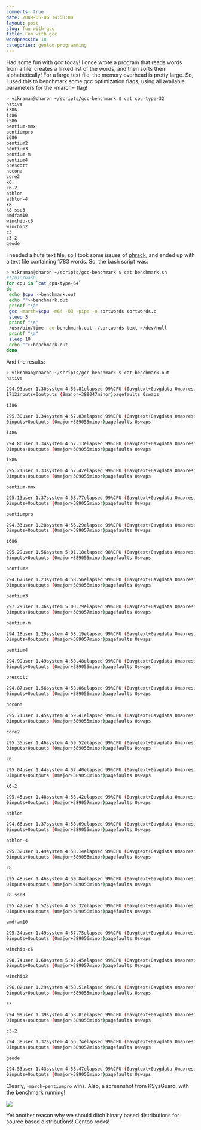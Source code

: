 ```yaml
---
comments: true
date: 2009-06-06 14:58:00
layout: post
slug: fun-with-gcc
title: Fun with gcc
wordpressid: 18
categories: gentoo,programming
---
```


Had some fun with gcc today! I once wrote a program that reads words from a file, creates a linked list of the words, and then sorts them alphabetically! For a large text file, the memory overhead is pretty large. So, I used this to benchmark some gcc optimization flags, using all available parameters for the -march= flag!

```bash
> vikraman@charon ~/scripts/gcc-benchmark $ cat cpu-type-32
native
i386
i486
i586
pentium-mmx
pentiumpro
i686
pentium2
pentium3
pentium-m
pentium4
prescott
nocona
core2
k6
k6-2
athlon
athlon-4
k8
k8-sse3
amdfam10
winchip-c6
winchip2
c3
c3-2
geode
```

I needed a hufe text file, so I took some issues of [phrack](http://www.phrack.com), and ended up with a text file containing 1783 words. So, the bash script was:

```bash
> vikraman@charon ~/scripts/gcc-benchmark $ cat benchmark.sh
#!/bin/bash
for cpu in `cat cpu-type-64`
do
 echo $cpu >>benchmark.out
 echo "">>benchmark.out
 printf "\a"
 gcc -march=$cpu -m64 -O3 -pipe -o sortwords sortwords.c
 sleep 3
 printf "\a"
 /usr/bin/time -ao benchmark.out ./sortwords text >/dev/null
 printf "\a"
 sleep 10
 echo "">>benchmark.out
done
```
And the results:


```bash
> vikraman@charon ~/scripts/gcc-benchmark $ cat benchmark.out
native

294.93user 1.30system 4:56.81elapsed 99%CPU (0avgtext+0avgdata 0maxresident)k
1712inputs+0outputs (9major+389047minor)pagefaults 0swaps

i386

295.30user 1.34system 4:57.03elapsed 99%CPU (0avgtext+0avgdata 0maxresident)k
0inputs+0outputs (0major+389055minor)pagefaults 0swaps

i486

294.86user 1.34system 4:57.13elapsed 99%CPU (0avgtext+0avgdata 0maxresident)k
0inputs+0outputs (0major+389055minor)pagefaults 0swaps

i586

295.21user 1.33system 4:57.42elapsed 99%CPU (0avgtext+0avgdata 0maxresident)k
0inputs+0outputs (0major+389055minor)pagefaults 0swaps

pentium-mmx

295.13user 1.37system 4:58.77elapsed 99%CPU (0avgtext+0avgdata 0maxresident)k
0inputs+0outputs (0major+389055minor)pagefaults 0swaps

pentiumpro

294.33user 1.28system 4:56.29elapsed 99%CPU (0avgtext+0avgdata 0maxresident)k
0inputs+0outputs (0major+389057minor)pagefaults 0swaps

i686

295.29user 1.56system 5:01.18elapsed 98%CPU (0avgtext+0avgdata 0maxresident)k
0inputs+0outputs (0major+389055minor)pagefaults 0swaps

pentium2

294.67user 1.23system 4:58.56elapsed 99%CPU (0avgtext+0avgdata 0maxresident)k
0inputs+0outputs (0major+389056minor)pagefaults 0swaps

pentium3

297.29user 1.36system 5:00.79elapsed 99%CPU (0avgtext+0avgdata 0maxresident)k
0inputs+0outputs (0major+389057minor)pagefaults 0swaps

pentium-m

294.18user 1.29system 4:58.19elapsed 99%CPU (0avgtext+0avgdata 0maxresident)k
0inputs+0outputs (0major+389057minor)pagefaults 0swaps

pentium4

294.99user 1.49system 4:58.48elapsed 99%CPU (0avgtext+0avgdata 0maxresident)k
0inputs+0outputs (0major+389055minor)pagefaults 0swaps

prescott

294.87user 1.56system 4:58.06elapsed 99%CPU (0avgtext+0avgdata 0maxresident)k
0inputs+0outputs (0major+389056minor)pagefaults 0swaps

nocona

295.71user 1.45system 4:59.41elapsed 99%CPU (0avgtext+0avgdata 0maxresident)k
0inputs+0outputs (0major+389055minor)pagefaults 0swaps

core2

295.35user 1.46system 4:59.52elapsed 99%CPU (0avgtext+0avgdata 0maxresident)k
0inputs+0outputs (0major+389056minor)pagefaults 0swaps

k6

295.04user 1.44system 4:57.40elapsed 99%CPU (0avgtext+0avgdata 0maxresident)k
0inputs+0outputs (0major+389056minor)pagefaults 0swaps

k6-2

295.45user 1.48system 4:58.42elapsed 99%CPU (0avgtext+0avgdata 0maxresident)k
0inputs+0outputs (0major+389057minor)pagefaults 0swaps

athlon

294.66user 1.37system 4:58.69elapsed 99%CPU (0avgtext+0avgdata 0maxresident)k
0inputs+0outputs (0major+389055minor)pagefaults 0swaps

athlon-4

295.32user 1.49system 4:58.14elapsed 99%CPU (0avgtext+0avgdata 0maxresident)k
0inputs+0outputs (0major+389056minor)pagefaults 0swaps

k8

295.48user 1.46system 4:59.84elapsed 99%CPU (0avgtext+0avgdata 0maxresident)k
0inputs+0outputs (0major+389056minor)pagefaults 0swaps

k8-sse3

295.42user 1.52system 4:58.32elapsed 99%CPU (0avgtext+0avgdata 0maxresident)k
0inputs+0outputs (0major+389056minor)pagefaults 0swaps

amdfam10

295.34user 1.49system 4:57.75elapsed 99%CPU (0avgtext+0avgdata 0maxresident)k
0inputs+0outputs (0major+389056minor)pagefaults 0swaps

winchip-c6

298.74user 1.60system 5:02.45elapsed 99%CPU (0avgtext+0avgdata 0maxresident)k
0inputs+0outputs (0major+389057minor)pagefaults 0swaps

winchip2

296.82user 1.29system 4:58.51elapsed 99%CPU (0avgtext+0avgdata 0maxresident)k
0inputs+0outputs (0major+389055minor)pagefaults 0swaps

c3

294.99user 1.39system 4:58.81elapsed 99%CPU (0avgtext+0avgdata 0maxresident)k
0inputs+0outputs (0major+389056minor)pagefaults 0swaps

c3-2

294.38user 1.32system 4:56.74elapsed 99%CPU (0avgtext+0avgdata 0maxresident)k
0inputs+0outputs (0major+389057minor)pagefaults 0swaps

geode

294.53user 1.43system 4:58.47elapsed 99%CPU (0avgtext+0avgdata 0maxresident)k
0inputs+0outputs (0major+389056minor)pagefaults 0swaps
```

Clearly, `-march=pentiumpro` wins.
Also, a screenshot from KSysGuard, with the benchmark running!

[![](http://3.bp.blogspot.com/_SkacHZPjbHk/SiqsIbL9tgI/AAAAAAAAACE/cojHuJXngKM/s400/snapshot14.png)](http://3.bp.blogspot.com/_SkacHZPjbHk/SiqsIbL9tgI/AAAAAAAAACE/cojHuJXngKM/s1600/snapshot14.png)

Yet another reason why we should ditch binary based distributions for source based distributions! Gentoo rocks!

[](http://vh4x0r.files.wordpress.com/2009/06/snapshot14.png)
